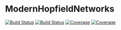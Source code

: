 # ModernHopfieldNetworks


[![Build Status](https://travis-ci.com/YitaoCai/ModernHopfieldNetworks.jl.svg?branch=master)](https://travis-ci.com/YitaoCai/ModernHopfieldNetworks.jl)
[![Build Status](https://ci.appveyor.com/api/projects/status/github/YitaoCai/ModernHopfieldNetworks.jl?svg=true)](https://ci.appveyor.com/project/YitaoCai/ModernHopfieldNetworks-jl)
[![Coverage](https://codecov.io/gh/YitaoCai/ModernHopfieldNetworks.jl/branch/master/graph/badge.svg)](https://codecov.io/gh/YitaoCai/ModernHopfieldNetworks.jl)
[![Coverage](https://coveralls.io/repos/github/YitaoCai/ModernHopfieldNetworks.jl/badge.svg?branch=master)](https://coveralls.io/github/YitaoCai/ModernHopfieldNetworks.jl?branch=master)
